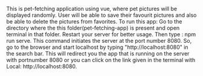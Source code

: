 This is pet-fetching application using vue, where pet pictures will be displayed randomly. User will be able to save their favourit pictures and also be able to delete the pictures from favorites. To run this app: Go to the directory where the this folder(pet-fetching-app) is present and open terminal in that folder. Restart your server for better usage. Then type : npm run serve. This command initiates the server at the port number 8080. So, go to the browser and start localhost by typing "http://localhost:8080" in the search bar. This will redirect you the app that is running on the server with portnumber 8080 or you can click on the link given in the terminal with Local: http://localhost:8080.
